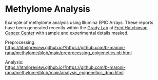 # Methylome Analysis
Example of methylome analysis using Illumina EPIC Arrays. These reports have been generated recently within the [Grady Lab](https://research.fredhutch.org/grady/en.html) at [Fred Hutchinson Cancer Center](https://www.fredhutch.org/en.html) with sample and experimental details masked.  
  
Preprocessing:  
https://htmlpreview.github.io/?https://github.com/b-maroni-rana/methylome/blob/main/preprocessing_epigenetics.nb.html  
  
Analysis:  
https://htmlpreview.github.io/?https://github.com/b-maroni-rana/methylome/blob/main/analysis_epigenetics_dmp.html



